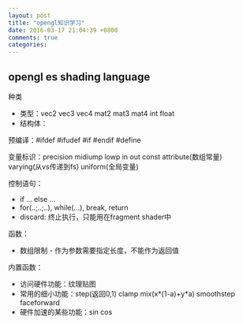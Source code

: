 ```yaml
---
layout: post
title: "opengl知识学习"
date: 2016-03-17 21:04:39 +0800
comments: true
categories: 
---
```


## opengl es shading language

种类

* 类型：vec2 vec3 vec4 mat2 mat3 mat4 int float
* 结构体：

<!-- more -->

预编译：#ifdef #ifudef #if #endif #define

变量标识：precision midiump lowp in out const attribute(数组常量) varying(从vs传递到fs) uniform(全局变量)


控制语句：

* if ... else ...
* for(..;..;..), while(...), break, return
* discard: 终止执行，只能用在fragment shader中

函数：

* 数组限制 - 作为参数需要指定长度，不能作为返回值


内置函数：

* 访问硬件功能：纹理贴图
* 常用的细小功能：step(返回0,1) clamp mix(x*(1-a)+y*a) smoothstep faceforward
* 硬件加速的某些功能：sin cos